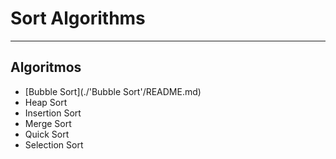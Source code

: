 
# Sort Algorithms

-----

## Algoritmos

- [Bubble Sort](./'Bubble Sort'/README.md)
- Heap Sort
- Insertion Sort
- Merge Sort
- Quick Sort
- Selection Sort

